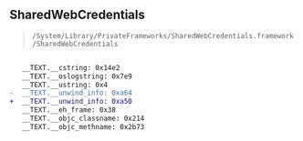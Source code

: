 ## SharedWebCredentials

> `/System/Library/PrivateFrameworks/SharedWebCredentials.framework/SharedWebCredentials`

```diff

   __TEXT.__cstring: 0x14e2
   __TEXT.__oslogstring: 0x7e9
   __TEXT.__ustring: 0x4
-  __TEXT.__unwind_info: 0xa64
+  __TEXT.__unwind_info: 0xa50
   __TEXT.__eh_frame: 0x38
   __TEXT.__objc_classname: 0x214
   __TEXT.__objc_methname: 0x2b73

```
